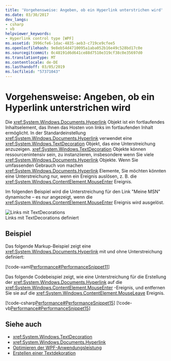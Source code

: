```yaml
---
title: 'Vorgehensweise: Angeben, ob ein Hyperlink unterstrichen wird'
ms.date: 03/30/2017
dev_langs:
- csharp
- vb
helpviewer_keywords:
- Hyperlink control type [WPF]
ms.assetid: 3996cfe6-1dac-4835-aeb3-c719ce9cfee5
ms.openlocfilehash: 9e8eb54d4710095a1aba052b16e49c528bd17c0e
ms.sourcegitcommit: 0c48191d6d641ce88d7510e319cf38c0e35697d0
ms.translationtype: MT
ms.contentlocale: de-DE
ms.lasthandoff: 03/05/2019
ms.locfileid: "57371043"
---
```

# <a name="how-to-specify-whether-a-hyperlink-is-underlined"></a>Vorgehensweise: Angeben, ob ein Hyperlink unterstrichen wird
Die <xref:System.Windows.Documents.Hyperlink> Objekt ist ein fortlaufendes Inhaltselement, das Ihnen das Hosten von links im fortlaufenden Inhalt ermöglicht. In der Standardeinstellung <xref:System.Windows.Documents.Hyperlink> verwendet eine <xref:System.Windows.TextDecoration> Objekt, das eine Unterstreichung anzuzeigen. <xref:System.Windows.TextDecoration> Objekte können ressourcenintensiv sein, zu instanziieren, insbesondere wenn Sie viele <xref:System.Windows.Documents.Hyperlink> Objekte. Wenn Sie umfassenden Gebrauch von machen <xref:System.Windows.Documents.Hyperlink> Elemente, Sie möchten könnten eine Unterstreichung nur, wenn ein Ereignis auslösen, z. B. die <xref:System.Windows.ContentElement.MouseEnter> Ereignis.  
  
 Im folgenden Beispiel wird die Unterstreichung für den Link "Meine MSN" dynamische – es nur angezeigt, wenn die <xref:System.Windows.ContentElement.MouseEnter> Ereignis wird ausgelöst.  
  
 ![Links mit TextDecorations](./media/textdecoration03.png "TextDecoration03")  
Links mit TextDecorations definiert  
  
## <a name="example"></a>Beispiel  
 Das folgende Markup-Beispiel zeigt eine <xref:System.Windows.Documents.Hyperlink> mit und ohne Unterstreichung definiert:  
  
 [!code-xaml[Performance#PerformanceSnippet11](~/samples/snippets/csharp/VS_Snippets_Wpf/Performance/CSharp/Hyperlink.xaml#performancesnippet11)]  
  
 Das folgende Codebeispiel zeigt, wie eine Unterstreichung für die Erstellung der <xref:System.Windows.Documents.Hyperlink> auf die <xref:System.Windows.ContentElement.MouseEnter> -Ereignis, und entfernen Sie sie auf die <xref:System.Windows.ContentElement.MouseLeave> Ereignis.  
  
 [!code-csharp[Performance#PerformanceSnippet15](~/samples/snippets/csharp/VS_Snippets_Wpf/Performance/CSharp/Hyperlink.xaml.cs#performancesnippet15)]
 [!code-vb[Performance#PerformanceSnippet15](~/samples/snippets/visualbasic/VS_Snippets_Wpf/Performance/visualbasic/hyperlink.xaml.vb#performancesnippet15)]  
  
## <a name="see-also"></a>Siehe auch
- <xref:System.Windows.TextDecoration>
- <xref:System.Windows.Documents.Hyperlink>
- [Optimieren der WPF-Anwendungsleistung](optimizing-wpf-application-performance.md)
- [Erstellen einer Textdekoration](how-to-create-a-text-decoration.md)
